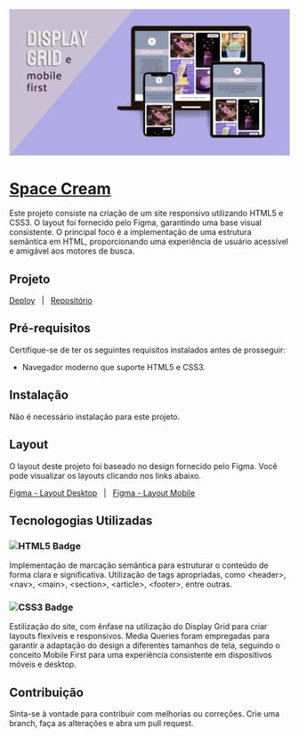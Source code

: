 <img src="./img/capa-projeto.png">

# <a href="https://jamisonmmartins.github.io/space-cream" target="_blank">Space Cream </a>

Este projeto consiste na criação de um site responsivo utilizando HTML5 e CSS3. O layout foi fornecido pelo Figma, garantindo uma base visual consistente. O principal foco é a implementação de uma estrutura semântica em HTML, proporcionando uma experiência de usuário acessível e amigável aos motores de busca.

## Projeto
[Deploy](https://jamisonmmartins.github.io/space-cream)  &nbsp; | &nbsp; [Repositório](https://github.com/jamisonmmartins/space-cream)

## Pré-requisitos
Certifique-se de ter os seguintes requisitos instalados antes de prosseguir:

- Navegador moderno que suporte HTML5 e CSS3.

## Instalação

Não é necessário instalação para este projeto.

## Layout
O layout deste projeto foi baseado no design fornecido pelo Figma. Você pode visualizar os layouts clicando nos links abaixo.

[Figma - Layout Desktop](https://www.figma.com/file/Ouzsq7i4tXdAAldhpmFBm6/Stage-03---Grid-com-anima%C3%A7%C3%B5es-(Copy)?type=design&node-id=0%3A1&mode=dev) &nbsp; 
 | &nbsp;  [Figma - Layout Mobile](https://www.figma.com/file/0lrsFsmXi1Od4hd3P9Faag/Stage-03---Mobile-First-(Copy)?type=design&mode=dev)

## Tecnologogias Utilizadas

### ![HTML5 Badge](https://img.shields.io/badge/HTML5-E34F26?style=for-the-badge&logo=html5&logoColor=white) 

Implementação de marcação semântica para estruturar o conteúdo de forma clara e significativa. Utilização de tags apropriadas, como &lt;header&gt;, &lt;nav&gt;, &lt;main&gt;, &lt;section&gt;, &lt;article&gt;, &lt;footer&gt;, entre outras.

### ![CSS3 Badge](https://img.shields.io/badge/CSS3-1572B6?style=for-the-badge&logo=css3&logoColor=white)   

Estilização do site, com ênfase na utilização do Display Grid para criar layouts flexíveis e responsivos. Media Queries foram empregadas para garantir a adaptação do design a diferentes tamanhos de tela, seguindo o conceito Mobile First para uma experiência consistente em dispositivos móveis e desktop. 


## Contribuição
Sinta-se à vontade para contribuir com melhorias ou correções. Crie uma branch, faça as alterações e abra um pull request.
